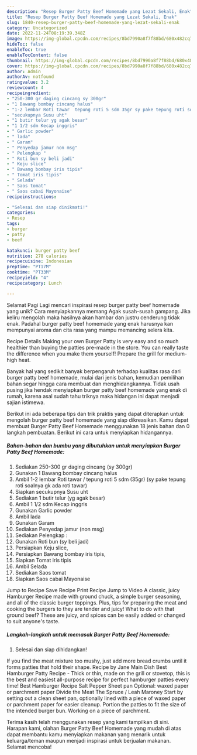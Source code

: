 ```yaml
---
description: "Resep Burger Patty Beef Homemade yang Lezat Sekali, Enak"
title: "Resep Burger Patty Beef Homemade yang Lezat Sekali, Enak"
slug: 1840-resep-burger-patty-beef-homemade-yang-lezat-sekali-enak
category: Uncategorized
date: 2022-11-24T08:19:39.348Z
image: https://img-global.cpcdn.com/recipes/8bd7990a8f7f88bd/680x482cq70/burger-patty-beef-homemade-foto-resep-utama.jpg
hideToc: false
enableToc: true
enableTocContent: false
thumbnail: https://img-global.cpcdn.com/recipes/8bd7990a8f7f88bd/680x482cq70/burger-patty-beef-homemade-foto-resep-utama.jpg
cover: https://img-global.cpcdn.com/recipes/8bd7990a8f7f88bd/680x482cq70/burger-patty-beef-homemade-foto-resep-utama.jpg
author: Admin
authorAv: notfound
ratingvalue: 3.2
reviewcount: 4
recipeingredient:
- "250-300 gr daging cincang sy 300gr"
- "1 Bawang bombay cincang halus"
- "1-2 lembar Roti tawar  tepung roti 5 sdm 35gr sy pake tepung roti soalnya gk ada roti tawar"
- "secukupnya Susu uht"
- "1 butir telur yg agak besar"
- "1 1/2 sdm Kecap inggris"
- " Garlic powder"
- " lada"
- " Garam"
- " Penyedap jamur non msg"
- " Pelengkap "
- " Roti bun sy beli jadi"
- " Keju slice"
- " Bawang bombay iris tipis"
- " Tomat iris tipis"
- " Selada"
- " Saos tomat"
- " Saos cabai Mayonaise"
recipeinstructions:

- "Selesai dan siap dinikmati!"
categories:
- Resep
tags:
- burger
- patty
- beef

katakunci: burger patty beef 
nutrition: 278 calories
recipecuisine: Indonesian
preptime: "PT17M"
cooktime: "PT33M"
recipeyield: "4"
recipecategory: Lunch

---
```



Selamat Pagi Lagi mencari inspirasi resep burger patty beef homemade yang unik? Cara menyiapkannya memang Agak susah-susah gampang. Jika keliru mengolah maka hasilnya akan hambar dan justru cenderung tidak enak. Padahal burger patty beef homemade yang enak harusnya kan mempunyai aroma dan cita rasa yang mampu memancing selera kita.


Recipe Details Making your own Burger Patty is very easy and so much healthier than buying the patties pre-made in the store. You can really taste the difference when you make them yourself! Prepare the grill for medium-high heat.

Banyak hal yang sedikit banyak berpengaruh terhadap kualitas rasa dari burger patty beef homemade, mulai dari jenis bahan, kemudian pemilihan bahan segar hingga cara membuat dan menghidangkannya. Tidak usah pusing jika hendak menyiapkan burger patty beef homemade yang enak di rumah, karena asal sudah tahu triknya maka hidangan ini dapat menjadi sajian istimewa.


Berikut ini ada beberapa tips dan trik praktis yang dapat diterapkan untuk mengolah burger patty beef homemade yang siap dikreasikan. Kamu dapat membuat Burger Patty Beef Homemade menggunakan 18 jenis bahan dan 0 langkah pembuatan. Berikut ini cara untuk menyiapkan hidangannya.

<!--inarticleads1-->

##### Bahan-bahan dan bumbu yang dibutuhkan untuk menyiapkan Burger Patty Beef Homemade:

1. Sediakan 250-300 gr daging cincang (sy 300gr)
1. Gunakan 1 Bawang bombay cincang halus
1. Ambil 1-2 lembar Roti tawar / tepung roti 5 sdm (35gr) (sy pake tepung roti soalnya gk ada roti tawar)
1. Siapkan secukupnya Susu uht
1. Sediakan 1 butir telur (yg agak besar)
1. Ambil 1 1/2 sdm Kecap inggris
1. Gunakan  Garlic powder
1. Ambil  lada
1. Gunakan  Garam
1. Sediakan  Penyedap jamur (non msg)
1. Sediakan  Pelengkap :
1. Gunakan  Roti bun (sy beli jadi)
1. Persiapkan  Keju slice,
1. Persiapkan  Bawang bombay iris tipis,
1. Siapkan  Tomat iris tipis
1. Ambil  Selada
1. Sediakan  Saos tomat
1. Siapkan  Saos cabai Mayonaise


Jump to Recipe Save Recipe Print Recipe Jump to Video A classic, juicy Hamburger Recipe made with ground chuck, a simple burger seasoning, and all of the classic burger toppings. Plus, tips for preparing the meat and cooking the burgers to they are tender and juicy! What to do with that ground beef? These are juicy, and spices can be easily added or changed to suit anyone&#39;s taste. 

<!--inarticleads2-->

##### Langkah-langkah untuk memasak Burger Patty Beef Homemade:


1. Selesai dan siap dihidangkan!

If you find the meat mixture too mushy, just add more bread crumbs until it forms patties that hold their shape. Recipe by Jane Main Dish Best Hamburger Patty Recipe - Thick or thin, made on the grill or stovetop, this is the best and easiest all-purpose recipe for perfect hamburger patties every time! Best Hamburger Recipe Salt Pepper Sheet pan Optional: waxed paper or parchment paper Divide the Meat The Spruce / Leah Maroney Start by setting out a clean sheet pan, optionally lined with a piece of waxed paper or parchment paper for easier cleanup. Portion the patties to fit the size of the intended burger bun. Working on a piece of parchment. 

Terima kasih telah menggunakan resep yang kami tampilkan di sini. Harapan kami, olahan Burger Patty Beef Homemade yang mudah di atas dapat membantu kamu menyiapkan makanan yang menarik untuk keluarga/teman maupun menjadi inspirasi untuk berjualan makanan. Selamat mencoba!
